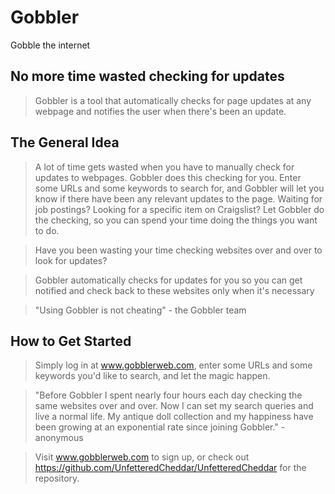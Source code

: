 # Gobbler #

<!-- 
> This material was originally posted [here](http://www.quora.com/What-is-Amazons-approach-to-product-development-and-product-management). It is reproduced here for posterities sake.

There is an approach called "working backwards" that is widely used at Amazon. They work backwards from the customer, rather than starting with an idea for a product and trying to bolt customers onto it. While working backwards can be applied to any specific product decision, using this approach is especially important when developing new products or features.

For new initiatives a product manager typically starts by writing an internal press release announcing the finished product. The target audience for the press release is the new/updated product's customers, which can be retail customers or internal users of a tool or technology. Internal press releases are centered around the customer problem, how current solutions (internal or external) fail, and how the new product will blow away existing solutions.

If the benefits listed don't sound very interesting or exciting to customers, then perhaps they're not (and shouldn't be built). Instead, the product manager should keep iterating on the press release until they've come up with benefits that actually sound like benefits. Iterating on a press release is a lot less expensive than iterating on the product itself (and quicker!).

If the press release is more than a page and a half, it is probably too long. Keep it simple. 3-4 sentences for most paragraphs. Cut out the fat. Don't make it into a spec. You can accompany the press release with a FAQ that answers all of the other business or execution questions so the press release can stay focused on what the customer gets. My rule of thumb is that if the press release is hard to write, then the product is probably going to suck. Keep working at it until the outline for each paragraph flows. 

Oh, and I also like to write press-releases in what I call "Oprah-speak" for mainstream consumer products. Imagine you're sitting on Oprah's couch and have just explained the product to her, and then you listen as she explains it to her audience. That's "Oprah-speak", not "Geek-speak".

Once the project moves into development, the press release can be used as a touchstone; a guiding light. The product team can ask themselves, "Are we building what is in the press release?" If they find they're spending time building things that aren't in the press release (overbuilding), they need to ask themselves why. This keeps product development focused on achieving the customer benefits and not building extraneous stuff that takes longer to build, takes resources to maintain, and doesn't provide real customer benefit (at least not enough to warrant inclusion in the press release).
 -->



Gobble the internet

## No more time wasted checking for updates ##
  > Gobbler is a tool that automatically checks for page updates at any webpage and notifies the user when there's been an update.

## The General Idea ##
  > A lot of time gets wasted when you have to manually check for updates to webpages. Gobbler does this checking for you. Enter some URLs and some keywords to search for, and Gobbler will let you know if there have been any relevant updates to the page. Waiting for job postings? Looking for a specific item on Craigslist? Let Gobbler do the checking, so you can spend your time doing the things you want to do.

  >

  > Have you been wasting your time checking websites over and over to look for updates?

  > Gobbler automatically checks for updates for you so you can get notified and check back to these websites only when it's necessary

  >

  > "Using Gobbler is not cheating" - the Gobbler team

## How to Get Started ##
  > Simply log in at www.gobblerweb.com, enter some URLs and some keywords you'd like to search, and let the magic happen.

  > "Before Gobbler I spent nearly four hours each day checking the same websites over and over. Now I can set my search queries and live a normal life. My antique doll collection and my happiness have been growing at an exponential rate since joining Gobbler." - anonymous


  > Visit www.gobblerweb.com to sign up, or check out https://github.com/UnfetteredCheddar/UnfetteredCheddar for the repository.
